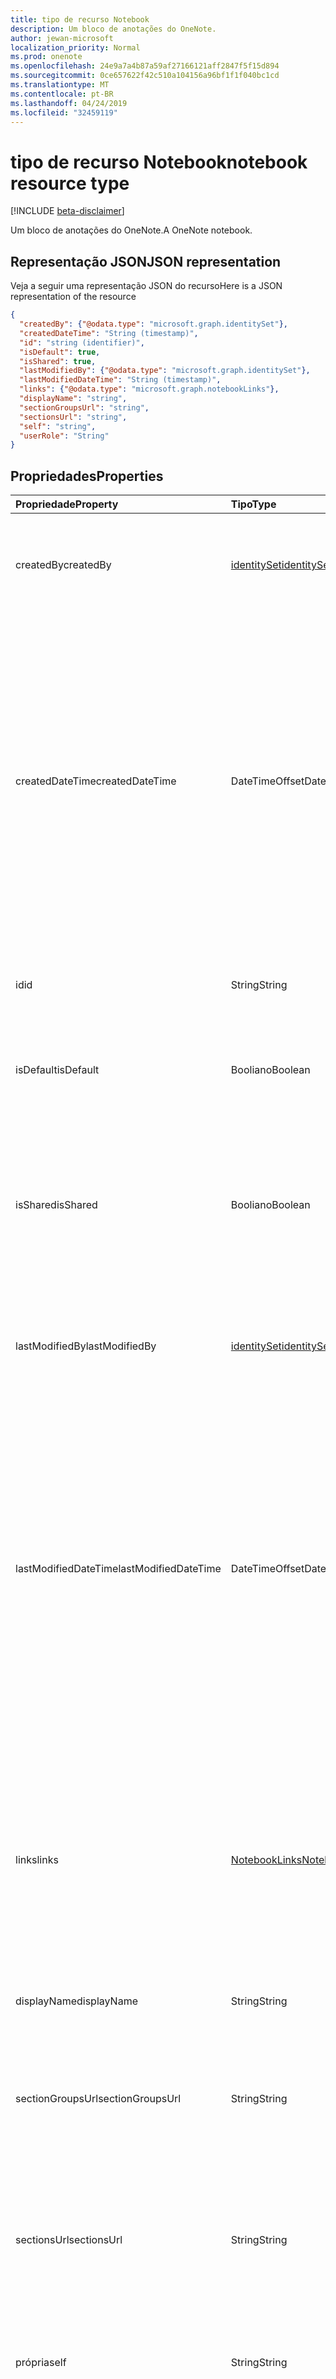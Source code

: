 ```yaml
---
title: tipo de recurso Notebook
description: Um bloco de anotações do OneNote.
author: jewan-microsoft
localization_priority: Normal
ms.prod: onenote
ms.openlocfilehash: 24e9a7a4b87a59af27166121aff2847f5f15d894
ms.sourcegitcommit: 0ce657622f42c510a104156a96bf1f1f040bc1cd
ms.translationtype: MT
ms.contentlocale: pt-BR
ms.lasthandoff: 04/24/2019
ms.locfileid: "32459119"
---
```

# <a name="notebook-resource-type"></a><span data-ttu-id="38ace-103">tipo de recurso Notebook</span><span class="sxs-lookup"><span data-stu-id="38ace-103">notebook resource type</span></span>

[!INCLUDE [beta-disclaimer](../../includes/beta-disclaimer.md)]

<span data-ttu-id="38ace-104">Um bloco de anotações do OneNote.</span><span class="sxs-lookup"><span data-stu-id="38ace-104">A OneNote notebook.</span></span>

## <a name="json-representation"></a><span data-ttu-id="38ace-105">Representação JSON</span><span class="sxs-lookup"><span data-stu-id="38ace-105">JSON representation</span></span>

<span data-ttu-id="38ace-106">Veja a seguir uma representação JSON do recurso</span><span class="sxs-lookup"><span data-stu-id="38ace-106">Here is a JSON representation of the resource</span></span>

<!-- {
  "blockType": "resource",
  "optionalProperties": [
    "sectionGroups",
    "sections"
  ],
  "@odata.type": "microsoft.graph.notebook"
}-->

```json
{
  "createdBy": {"@odata.type": "microsoft.graph.identitySet"},
  "createdDateTime": "String (timestamp)",
  "id": "string (identifier)",
  "isDefault": true,
  "isShared": true,
  "lastModifiedBy": {"@odata.type": "microsoft.graph.identitySet"},
  "lastModifiedDateTime": "String (timestamp)",
  "links": {"@odata.type": "microsoft.graph.notebookLinks"},
  "displayName": "string",
  "sectionGroupsUrl": "string",
  "sectionsUrl": "string",
  "self": "string",
  "userRole": "String"
}

```
## <a name="properties"></a><span data-ttu-id="38ace-107">Propriedades</span><span class="sxs-lookup"><span data-stu-id="38ace-107">Properties</span></span>
| <span data-ttu-id="38ace-108">Propriedade</span><span class="sxs-lookup"><span data-stu-id="38ace-108">Property</span></span>     | <span data-ttu-id="38ace-109">Tipo</span><span class="sxs-lookup"><span data-stu-id="38ace-109">Type</span></span>   |<span data-ttu-id="38ace-110">Descrição</span><span class="sxs-lookup"><span data-stu-id="38ace-110">Description</span></span>|
|:---------------|:--------|:----------|
|<span data-ttu-id="38ace-111">createdBy</span><span class="sxs-lookup"><span data-stu-id="38ace-111">createdBy</span></span>|[<span data-ttu-id="38ace-112">identitySet</span><span class="sxs-lookup"><span data-stu-id="38ace-112">identitySet</span></span>](identityset.md)|<span data-ttu-id="38ace-p101">Identidade do usuário, dispositivo e aplicativo que criou o item. Somente leitura.</span><span class="sxs-lookup"><span data-stu-id="38ace-p101">Identity of the user, device, and application which created the item. Read-only.</span></span>|
|<span data-ttu-id="38ace-115">createdDateTime</span><span class="sxs-lookup"><span data-stu-id="38ace-115">createdDateTime</span></span>|<span data-ttu-id="38ace-116">DateTimeOffset</span><span class="sxs-lookup"><span data-stu-id="38ace-116">DateTimeOffset</span></span>|<span data-ttu-id="38ace-117">A data e a hora em que o bloco de anotações foi criado.</span><span class="sxs-lookup"><span data-stu-id="38ace-117">The date and time when the notebook was created.</span></span> <span data-ttu-id="38ace-118">O carimbo de data/hora representa informações de data e hora usando o formato ISO 8601 e está sempre no horário UTC.</span><span class="sxs-lookup"><span data-stu-id="38ace-118">The timestamp represents date and time information using ISO 8601 format and is always in UTC time.</span></span> <span data-ttu-id="38ace-119">Por exemplo, meia-noite em UTC no dia 1º de janeiro de 2014 teria esta aparência: `'2014-01-01T00:00:00Z'`.</span><span class="sxs-lookup"><span data-stu-id="38ace-119">For example, midnight UTC on Jan 1, 2014 would look like this: `'2014-01-01T00:00:00Z'`.</span></span> <span data-ttu-id="38ace-120">Somente leitura.</span><span class="sxs-lookup"><span data-stu-id="38ace-120">Read-only.</span></span>|
|<span data-ttu-id="38ace-121">id</span><span class="sxs-lookup"><span data-stu-id="38ace-121">id</span></span>|<span data-ttu-id="38ace-122">String</span><span class="sxs-lookup"><span data-stu-id="38ace-122">String</span></span>|<span data-ttu-id="38ace-123">O identificador exclusivo do bloco de anotações.</span><span class="sxs-lookup"><span data-stu-id="38ace-123">The unique identifier of the notebook.</span></span> <span data-ttu-id="38ace-124">Somente leitura.</span><span class="sxs-lookup"><span data-stu-id="38ace-124">Read-only.</span></span>|
|<span data-ttu-id="38ace-125">isDefault</span><span class="sxs-lookup"><span data-stu-id="38ace-125">isDefault</span></span>|<span data-ttu-id="38ace-126">Booliano</span><span class="sxs-lookup"><span data-stu-id="38ace-126">Boolean</span></span>|<span data-ttu-id="38ace-127">Indica se este é o bloco de anotações padrão do usuário.</span><span class="sxs-lookup"><span data-stu-id="38ace-127">Indicates whether this is the user's default notebook.</span></span> <span data-ttu-id="38ace-128">Somente leitura.</span><span class="sxs-lookup"><span data-stu-id="38ace-128">Read-only.</span></span>|
|<span data-ttu-id="38ace-129">isShared</span><span class="sxs-lookup"><span data-stu-id="38ace-129">isShared</span></span>|<span data-ttu-id="38ace-130">Booliano</span><span class="sxs-lookup"><span data-stu-id="38ace-130">Boolean</span></span>|<span data-ttu-id="38ace-131">Indica se o bloco de anotações é compartilhado.</span><span class="sxs-lookup"><span data-stu-id="38ace-131">Indicates whether the notebook is shared.</span></span> <span data-ttu-id="38ace-132">Se for true, o conteúdo do bloco de anotações poderá ser visto por pessoas que não o proprietário.</span><span class="sxs-lookup"><span data-stu-id="38ace-132">If true, the contents of the notebook can be seen by people other than the owner.</span></span> <span data-ttu-id="38ace-133">Somente leitura.</span><span class="sxs-lookup"><span data-stu-id="38ace-133">Read-only.</span></span>|
|<span data-ttu-id="38ace-134">lastModifiedBy</span><span class="sxs-lookup"><span data-stu-id="38ace-134">lastModifiedBy</span></span>|[<span data-ttu-id="38ace-135">identitySet</span><span class="sxs-lookup"><span data-stu-id="38ace-135">identitySet</span></span>](identityset.md)|<span data-ttu-id="38ace-p106">Identidade do usuário, dispositivo e aplicativo que criou o item. Somente leitura.</span><span class="sxs-lookup"><span data-stu-id="38ace-p106">Identity of the user, device, and application which created the item. Read-only.</span></span>|
|<span data-ttu-id="38ace-138">lastModifiedDateTime</span><span class="sxs-lookup"><span data-stu-id="38ace-138">lastModifiedDateTime</span></span>|<span data-ttu-id="38ace-139">DateTimeOffset</span><span class="sxs-lookup"><span data-stu-id="38ace-139">DateTimeOffset</span></span>|<span data-ttu-id="38ace-140">A data e hora da última modificação do bloco de anotações.</span><span class="sxs-lookup"><span data-stu-id="38ace-140">The date and time when the notebook was last modified.</span></span> <span data-ttu-id="38ace-141">O carimbo de data/hora representa informações de data e hora usando o formato ISO 8601 e está sempre no horário UTC.</span><span class="sxs-lookup"><span data-stu-id="38ace-141">The timestamp represents date and time information using ISO 8601 format and is always in UTC time.</span></span> <span data-ttu-id="38ace-142">Por exemplo, meia-noite em UTC no dia 1º de janeiro de 2014 teria esta aparência: `'2014-01-01T00:00:00Z'`.</span><span class="sxs-lookup"><span data-stu-id="38ace-142">For example, midnight UTC on Jan 1, 2014 would look like this: `'2014-01-01T00:00:00Z'`.</span></span> <span data-ttu-id="38ace-143">Somente leitura.</span><span class="sxs-lookup"><span data-stu-id="38ace-143">Read-only.</span></span>|
|<span data-ttu-id="38ace-144">links</span><span class="sxs-lookup"><span data-stu-id="38ace-144">links</span></span>|[<span data-ttu-id="38ace-145">NotebookLinks</span><span class="sxs-lookup"><span data-stu-id="38ace-145">NotebookLinks</span></span>](notebooklinks.md)|<span data-ttu-id="38ace-146">Links para abrir o bloco de anotações.</span><span class="sxs-lookup"><span data-stu-id="38ace-146">Links for opening the notebook.</span></span> <span data-ttu-id="38ace-147">O `oneNoteClientURL` link abre o bloco de anotações no cliente nativo do OneNote se ele estiver instalado.</span><span class="sxs-lookup"><span data-stu-id="38ace-147">The `oneNoteClientURL` link opens the notebook in the OneNote native client if it's installed.</span></span> <span data-ttu-id="38ace-148">O link `oneNoteWebURL` abre o bloco de anotações no OneNote Online.</span><span class="sxs-lookup"><span data-stu-id="38ace-148">The `oneNoteWebURL` link opens the notebook in OneNote Online.</span></span>|
|<span data-ttu-id="38ace-149">displayName</span><span class="sxs-lookup"><span data-stu-id="38ace-149">displayName</span></span>|<span data-ttu-id="38ace-150">String</span><span class="sxs-lookup"><span data-stu-id="38ace-150">String</span></span>|<span data-ttu-id="38ace-151">O nome do bloco de anotações.</span><span class="sxs-lookup"><span data-stu-id="38ace-151">The name of the notebook.</span></span>|
|<span data-ttu-id="38ace-152">sectionGroupsUrl</span><span class="sxs-lookup"><span data-stu-id="38ace-152">sectionGroupsUrl</span></span>|<span data-ttu-id="38ace-153">String</span><span class="sxs-lookup"><span data-stu-id="38ace-153">String</span></span>|<span data-ttu-id="38ace-154">A URL da propriedade `sectionGroups` de navegação, que retorna todos os grupos de seção no bloco de anotações.</span><span class="sxs-lookup"><span data-stu-id="38ace-154">The URL for the `sectionGroups` navigation property, which returns all the section groups in the notebook.</span></span> <span data-ttu-id="38ace-155">Somente leitura.</span><span class="sxs-lookup"><span data-stu-id="38ace-155">Read-only.</span></span>|
|<span data-ttu-id="38ace-156">sectionsUrl</span><span class="sxs-lookup"><span data-stu-id="38ace-156">sectionsUrl</span></span>|<span data-ttu-id="38ace-157">String</span><span class="sxs-lookup"><span data-stu-id="38ace-157">String</span></span>|<span data-ttu-id="38ace-158">A URL da propriedade `sections` de navegação, que retorna todas as seções do bloco de anotações.</span><span class="sxs-lookup"><span data-stu-id="38ace-158">The URL for the `sections` navigation property, which returns all the sections in the notebook.</span></span> <span data-ttu-id="38ace-159">Somente leitura.</span><span class="sxs-lookup"><span data-stu-id="38ace-159">Read-only.</span></span>|
|<span data-ttu-id="38ace-160">própria</span><span class="sxs-lookup"><span data-stu-id="38ace-160">self</span></span>|<span data-ttu-id="38ace-161">String</span><span class="sxs-lookup"><span data-stu-id="38ace-161">String</span></span>|<span data-ttu-id="38ace-162">O ponto de extremidade onde você pode obter detalhes sobre o bloco de anotações.</span><span class="sxs-lookup"><span data-stu-id="38ace-162">The endpoint where you can get details about the notebook.</span></span> <span data-ttu-id="38ace-163">Somente leitura.</span><span class="sxs-lookup"><span data-stu-id="38ace-163">Read-only.</span></span>|
|<span data-ttu-id="38ace-164">userRole</span><span class="sxs-lookup"><span data-stu-id="38ace-164">userRole</span></span>|<span data-ttu-id="38ace-165">String</span><span class="sxs-lookup"><span data-stu-id="38ace-165">String</span></span>|<span data-ttu-id="38ace-166">Os valores possíveis são: `Owner`, `Contributor`, `Reader`, `None`.</span><span class="sxs-lookup"><span data-stu-id="38ace-166">Possible values are: `Owner`, `Contributor`, `Reader`, `None`.</span></span> <span data-ttu-id="38ace-167">O proprietário representa o acesso no nível do proprietário ao bloco de anotações.</span><span class="sxs-lookup"><span data-stu-id="38ace-167">Owner represents owner-level access to the notebook.</span></span> <span data-ttu-id="38ace-168">O colaborador representa acesso de leitura/gravação ao bloco de anotações.</span><span class="sxs-lookup"><span data-stu-id="38ace-168">Contributor represents read/write access to the notebook.</span></span> <span data-ttu-id="38ace-169">O leitor representa acesso somente leitura ao bloco de anotações.</span><span class="sxs-lookup"><span data-stu-id="38ace-169">Reader represents read-only access to the notebook.</span></span> <span data-ttu-id="38ace-170">Somente leitura.</span><span class="sxs-lookup"><span data-stu-id="38ace-170">Read-only.</span></span>|

## <a name="relationships"></a><span data-ttu-id="38ace-171">Relações</span><span class="sxs-lookup"><span data-stu-id="38ace-171">Relationships</span></span>
| <span data-ttu-id="38ace-172">Relação</span><span class="sxs-lookup"><span data-stu-id="38ace-172">Relationship</span></span> | <span data-ttu-id="38ace-173">Tipo</span><span class="sxs-lookup"><span data-stu-id="38ace-173">Type</span></span>   |<span data-ttu-id="38ace-174">Descrição</span><span class="sxs-lookup"><span data-stu-id="38ace-174">Description</span></span>|
|:---------------|:--------|:----------|
|<span data-ttu-id="38ace-175">sectionGroups</span><span class="sxs-lookup"><span data-stu-id="38ace-175">sectionGroups</span></span>|<span data-ttu-id="38ace-176">Coleção de [seções](sectiongroup.md)</span><span class="sxs-lookup"><span data-stu-id="38ace-176">[SectionGroup](sectiongroup.md) collection</span></span>|<span data-ttu-id="38ace-177">Obtém os grupos de seção no bloco de anotações.</span><span class="sxs-lookup"><span data-stu-id="38ace-177">The section groups in the notebook.</span></span> <span data-ttu-id="38ace-178">Somente leitura.</span><span class="sxs-lookup"><span data-stu-id="38ace-178">Read-only.</span></span> <span data-ttu-id="38ace-179">Anulável.</span><span class="sxs-lookup"><span data-stu-id="38ace-179">Nullable.</span></span>|
|<span data-ttu-id="38ace-180">sections</span><span class="sxs-lookup"><span data-stu-id="38ace-180">sections</span></span>|<span data-ttu-id="38ace-181">Coleção [Section](section.md)</span><span class="sxs-lookup"><span data-stu-id="38ace-181">[Section](section.md) collection</span></span>|<span data-ttu-id="38ace-182">As seções no bloco de anotações.</span><span class="sxs-lookup"><span data-stu-id="38ace-182">The sections in the notebook.</span></span> <span data-ttu-id="38ace-183">Somente leitura.</span><span class="sxs-lookup"><span data-stu-id="38ace-183">Read-only.</span></span> <span data-ttu-id="38ace-184">Anulável.</span><span class="sxs-lookup"><span data-stu-id="38ace-184">Nullable.</span></span>|

## <a name="methods"></a><span data-ttu-id="38ace-185">Métodos</span><span class="sxs-lookup"><span data-stu-id="38ace-185">Methods</span></span>

| <span data-ttu-id="38ace-186">Método</span><span class="sxs-lookup"><span data-stu-id="38ace-186">Method</span></span>           | <span data-ttu-id="38ace-187">Tipo de retorno</span><span class="sxs-lookup"><span data-stu-id="38ace-187">Return Type</span></span>    |<span data-ttu-id="38ace-188">Descrição</span><span class="sxs-lookup"><span data-stu-id="38ace-188">Description</span></span>|
|:---------------|:--------|:----------|
|[<span data-ttu-id="38ace-189">Obter bloco de anotações</span><span class="sxs-lookup"><span data-stu-id="38ace-189">Get notebook</span></span>](../api/notebook-get.md) | [<span data-ttu-id="38ace-190">Bloco de anotações</span><span class="sxs-lookup"><span data-stu-id="38ace-190">Notebook</span></span>](notebook.md) |<span data-ttu-id="38ace-191">Leia as propriedades e as relações do bloco de anotações.</span><span class="sxs-lookup"><span data-stu-id="38ace-191">Read the properties and relationships of the notebook.</span></span>|
|[<span data-ttu-id="38ace-192">getRecentNotebooks</span><span class="sxs-lookup"><span data-stu-id="38ace-192">getRecentNotebooks</span></span>](../api/notebook-getrecentnotebooks.md) | <span data-ttu-id="38ace-193">coleção [recentNotebook](recentnotebook.md)</span><span class="sxs-lookup"><span data-stu-id="38ace-193">[recentNotebook](recentnotebook.md) collection</span></span> | <span data-ttu-id="38ace-194">Obtenha uma coleção de blocos de anotações acessados mais recentemente para o usuário.</span><span class="sxs-lookup"><span data-stu-id="38ace-194">Get a collection of the most recently accessed notebooks for the user.</span></span> |
|[<span data-ttu-id="38ace-195">getNotebookFromWebUrl</span><span class="sxs-lookup"><span data-stu-id="38ace-195">getNotebookFromWebUrl</span></span>](../api/notebook-getnotebookfromweburl.md) | [<span data-ttu-id="38ace-196">Bloco de anotações</span><span class="sxs-lookup"><span data-stu-id="38ace-196">Notebook</span></span>](notebook.md) | <span data-ttu-id="38ace-197">Recupere as propriedades e os relacionamentos de um objeto Notebook usando seu caminho de URL.</span><span class="sxs-lookup"><span data-stu-id="38ace-197">Retrieve the properties and relationships of a notebook object using its URL path.</span></span> |
|[<span data-ttu-id="38ace-198">Criar grupo de seções</span><span class="sxs-lookup"><span data-stu-id="38ace-198">Create section group</span></span>](../api/notebook-post-sectiongroups.md) |[<span data-ttu-id="38ace-199">SectionGroup</span><span class="sxs-lookup"><span data-stu-id="38ace-199">SectionGroup</span></span>](sectiongroup.md)| <span data-ttu-id="38ace-200">Criar um grupo de seção postando na coleção sectionGroups no bloco de anotações especificado.</span><span class="sxs-lookup"><span data-stu-id="38ace-200">Create a section group by posting to the sectionGroups collection in the specified notebook.</span></span>|
|[<span data-ttu-id="38ace-201">Listar grupos de seções</span><span class="sxs-lookup"><span data-stu-id="38ace-201">List section groups</span></span>](../api/notebook-list-sectiongroups.md) |<span data-ttu-id="38ace-202">Coleção de [seções](sectiongroup.md)</span><span class="sxs-lookup"><span data-stu-id="38ace-202">[SectionGroup](sectiongroup.md) collection</span></span>| <span data-ttu-id="38ace-203">Obtém uma coleção de grupos de seções no bloco de anotações especificado.</span><span class="sxs-lookup"><span data-stu-id="38ace-203">Get a collection of section groups in the specified notebook.</span></span>|
|[<span data-ttu-id="38ace-204">Criar seção</span><span class="sxs-lookup"><span data-stu-id="38ace-204">Create section</span></span>](../api/notebook-post-sections.md) |[<span data-ttu-id="38ace-205">Section</span><span class="sxs-lookup"><span data-stu-id="38ace-205">Section</span></span>](section.md)| <span data-ttu-id="38ace-206">Criar uma seção postando na coleção Sections no bloco de anotações especificado.</span><span class="sxs-lookup"><span data-stu-id="38ace-206">Create a section by posting to the sections collection in the specified notebook.</span></span>|
|[<span data-ttu-id="38ace-207">Listar seções</span><span class="sxs-lookup"><span data-stu-id="38ace-207">List sections</span></span>](../api/notebook-list-sections.md) |<span data-ttu-id="38ace-208">Coleção [Section](section.md)</span><span class="sxs-lookup"><span data-stu-id="38ace-208">[Section](section.md) collection</span></span>| <span data-ttu-id="38ace-209">Obtém uma coleção de seções no bloco de anotações especificado.</span><span class="sxs-lookup"><span data-stu-id="38ace-209">Get a collection of sections in the specified notebook.</span></span>|
|[<span data-ttu-id="38ace-210">copyNotebook</span><span class="sxs-lookup"><span data-stu-id="38ace-210">copyNotebook</span></span>](../api/notebook-copynotebook.md)| <span data-ttu-id="38ace-211">Nenhum</span><span class="sxs-lookup"><span data-stu-id="38ace-211">None</span></span> | <span data-ttu-id="38ace-212">Copia um bloco de anotações.</span><span class="sxs-lookup"><span data-stu-id="38ace-212">Copies a notebook.</span></span>|

<!-- uuid: 8fcb5dbc-d5aa-4681-8e31-b001d5168d79
2015-10-25 14:57:30 UTC -->
<!--
{
  "type": "#page.annotation",
  "description": "notebook resource",
  "keywords": "",
  "section": "documentation",
  "tocPath": "",
  "suppressions": [
    "Error: /api-reference/beta/resources/notebook.md:\r\n      Exception processing links.\r\n    System.ArgumentException: Link Definition was null. Link text: !INCLUDE [beta-disclaimer](../../includes/beta-disclaimer.md)\r\n      at ApiDoctor.Validation.DocFile.get_LinkDestinations()\r\n      at ApiDoctor.Validation.DocSet.ValidateLinks(Boolean includeWarnings, String[] relativePathForFiles, IssueLogger issues, Boolean requireFilenameCaseMatch, Boolean printOrphanedFiles)"
  ]
}
-->
